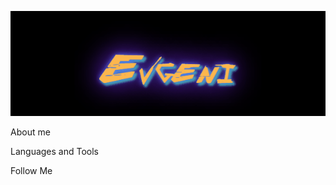 [![Header](https://github.com/Southman1/southman1/blob/main/assets/download.gif)](https://github.com/Southman1)

About me

<!-- Latest Youtube Videos -->

Languages and Tools

Follow Me
